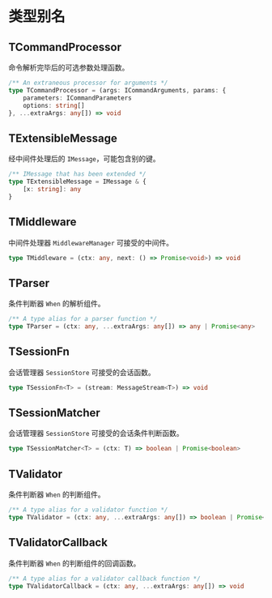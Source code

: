 # 类型别名

## TCommandProcessor [<Badge text="classes/command/definitions" />](https://github.com/ionjs-dev/ionjs/tree/master/src/classes/command/definitions.ts)
命令解析完毕后的可选参数处理函数。

```ts {2}
/** An extraneous processor for arguments */
type TCommandProcessor = (args: ICommandArguments, params: {
    parameters: ICommandParameters
    options: string[]
}, ...extraArgs: any[]) => void
```

## TExtensibleMessage [<Badge text="instances/definitions" />](https://github.com/ionjs-dev/ionjs/tree/master/src/instances/definitions.ts)
经中间件处理后的 `IMessage`，可能包含别的键。

```ts {2}
/** IMessage that has been extended */
type TExtensibleMessage = IMessage & {
    [x: string]: any
}
```

## TMiddleware [<Badge text="classes/middleware/definitions" />](https://github.com/ionjs-dev/ionjs/tree/master/src/classes/middleware/definitions.ts)
中间件处理器 `MiddlewareManager` 可接受的中间件。

```ts {}
type TMiddleware = (ctx: any, next: () => Promise<void>) => void
```

## TParser [<Badge text="classes/when/definitions" />](https://github.com/ionjs-dev/ionjs/tree/master/src/classes/when/definitions.ts)
条件判断器 `When` 的解析组件。

```ts {2}
/** A type alias for a parser function */
type TParser = (ctx: any, ...extraArgs: any[]) => any | Promise<any>
```

## TSessionFn [<Badge text="classes/session/definitions" />](https://github.com/ionjs-dev/ionjs/tree/master/src/classes/session/definitions.ts)
会话管理器 `SessionStore` 可接受的会话函数。

```ts {}
type TSessionFn<T> = (stream: MessageStream<T>) => void
```

## TSessionMatcher [<Badge text="classes/session/definitions" />](https://github.com/ionjs-dev/ionjs/tree/master/src/classes/session/definitions.ts)
会话管理器 `SessionStore` 可接受的会话条件判断函数。

```ts {}
type TSessionMatcher<T> = (ctx: T) => boolean | Promise<boolean>
```

## TValidator [<Badge text="classes/when/definitions" />](https://github.com/ionjs-dev/ionjs/tree/master/src/classes/when/definitions.ts)
条件判断器 `When` 的判断组件。

```ts {2}
/** A type alias for a validator function */
type TValidator = (ctx: any, ...extraArgs: any[]) => boolean | Promise<boolean>
```

## TValidatorCallback [<Badge text="classes/when/definitions" />](https://github.com/ionjs-dev/ionjs/tree/master/src/classes/when/definitions.ts)
条件判断器 `When` 的判断组件的回调函数。

```ts {2}
/** A type alias for a validator callback function */
type TValidatorCallback = (ctx: any, ...extraArgs: any[]) => void
```

